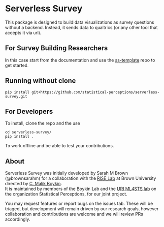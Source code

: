 # Serverless Survey

This package is designed to build data visualizations as survey questions without a backend.  Instead, it sends data to qualtrics (or any other tool that accepts it via url). 

## For Survey Building Researchers

In this case start from the documentation and use the [ss-template](template) repo to get started. 

## Running without clone

```
pip install git+https://github.com/statistical-perceptions/serverless-survey.git
```


## For Developers

To install, clone the repo and the use 

```
cd serverless-survey/
pip install .
```

To work offline and be able to test your contributions.  

## About

Serverless Survey was initially developed by Sarah M Brown (@brownsarahm) for a collaboration with the [RISE Lab](https://riselab.science/) at Brown University directed by [C. Malik Boykin]([@CMBoykin](https://github.com/CMBoykin)).  
It is maintained by members of the Boykin Lab and the [URI ML4STS lab](https://github.com/ml4sts) on the organization
Statistical Perceptions, for our joint project. 

You may request features or report bugs on the issues tab.  These will be triaged, but development will remain driven by our research goals, however collaboration and contributions are welcome and we will review PRs accordingly. 

[sstemplate]:https://github.com/statistical-perceptions/ss-template